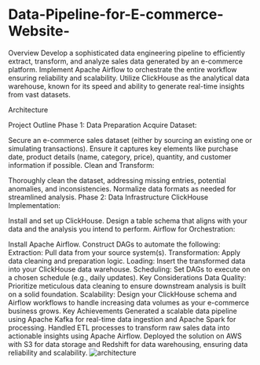 # Data-Pipeline-for-E-commerce-Website-

Overview
Develop a sophisticated data engineering pipeline to efficiently extract, transform, and analyze sales data generated by an e-commerce platform. Implement Apache Airflow to orchestrate the entire workflow ensuring reliability and scalability. Utilize ClickHouse as the analytical data warehouse, known for its speed and ability to generate real-time insights from vast datasets.

Architecture

Project Outline
Phase 1: Data Preparation
Acquire Dataset:

Secure an e-commerce sales dataset (either by sourcing an existing one or simulating transactions).
Ensure it captures key elements like purchase date, product details (name, category, price), quantity, and customer information if possible.
Clean and Transform:

Thoroughly clean the dataset, addressing missing entries, potential anomalies, and inconsistencies.
Normalize data formats as needed for streamlined analysis.
Phase 2: Data Infrastructure
ClickHouse Implementation:

Install and set up ClickHouse.
Design a table schema that aligns with your data and the analysis you intend to perform.
Airflow for Orchestration:

Install Apache Airflow.
Construct DAGs to automate the following:
Extraction: Pull data from your source system(s).
Transformation: Apply data cleaning and preparation logic.
Loading: Insert the transformed data into your ClickHouse data warehouse.
Scheduling: Set DAGs to execute on a chosen schedule (e.g., daily updates).
Key Considerations
Data Quality: Prioritize meticulous data cleaning to ensure downstream analysis is built on a solid foundation.
Scalability: Design your ClickHouse schema and Airflow workflows to handle increasing data volumes as your e-commerce business grows.
Key Achievements
Generated a scalable data pipeline using Apache Kafka for real-time data ingestion and Apache Spark for processing.
Handled ETL processes to transform raw sales data into actionable insights using Apache Airflow.
Deployed the solution on AWS with S3 for data storage and Redshift for data warehousing, ensuring data reliability and scalability.
![architecture](https://github.com/user-attachments/assets/ee405133-0cac-4026-9a3a-6da9aab416aa)
